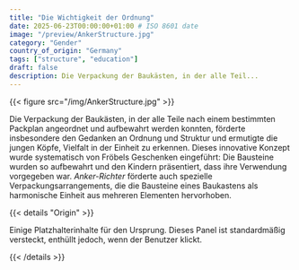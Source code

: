 ```yaml
---
title: "Die Wichtigkeit der Ordnung"
date: 2025-06-23T00:00:00+01:00 # ISO 8601 date
image: "/preview/AnkerStructure.jpg"
category: "Gender"
country_of_origin: "Germany"
tags: ["structure", "education"]
draft: false
description: Die Verpackung der Baukästen, in der alle Teil...
---
```




{{< figure src="/img/AnkerStructure.jpg" >}}

Die Verpackung der Baukästen, in der alle Teile nach einem bestimmten Packplan angeordnet und aufbewahrt werden konnten, förderte insbesondere den Gedanken an Ordnung und Struktur und ermutigte die jungen Köpfe, Vielfalt in der Einheit zu erkennen. Dieses innovative Konzept wurde systematisch von Fröbels Geschenken eingeführt: Die Bausteine ​​wurden so aufbewahrt und den Kindern präsentiert, dass ihre Verwendung vorgegeben war. *Anker-Richter* förderte auch spezielle Verpackungsarrangements, die die Bausteine ​​eines Baukastens als harmonische Einheit aus mehreren Elementen hervorhoben.

{{< details "Origin" >}}

Einige Platzhalterinhalte für den Ursprung. Dieses Panel ist standardmäßig versteckt, enthüllt jedoch, wenn der Benutzer klickt.

{{< /details >}}

